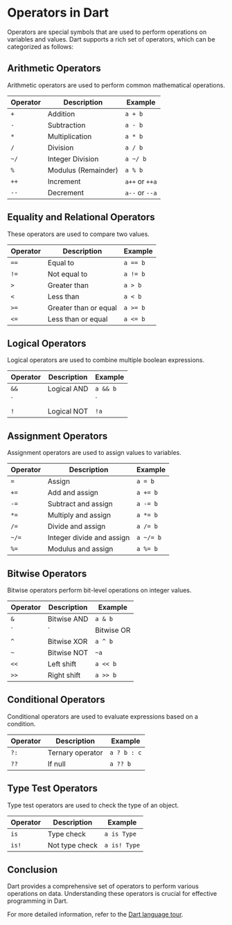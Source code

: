 # Operators in Dart

Operators are special symbols that are used to perform operations on variables and values. Dart supports a rich set of operators, which can be categorized as follows:

## Arithmetic Operators
Arithmetic operators are used to perform common mathematical operations.

| Operator | Description          | Example       |
|----------|----------------------|---------------|
| `+`      | Addition             | `a + b`       |
| `-`      | Subtraction          | `a - b`       |
| `*`      | Multiplication       | `a * b`       |
| `/`      | Division             | `a / b`       |
| `~/`     | Integer Division     | `a ~/ b`      |
| `%`      | Modulus (Remainder)  | `a % b`       |
| `++`     | Increment            | `a++` or `++a`|
| `--`     | Decrement            | `a--` or `--a`|

## Equality and Relational Operators
These operators are used to compare two values.

| Operator | Description          | Example       |
|----------|----------------------|---------------|
| `==`     | Equal to             | `a == b`      |
| `!=`     | Not equal to         | `a != b`      |
| `>`      | Greater than         | `a > b`       |
| `<`      | Less than            | `a < b`       |
| `>=`     | Greater than or equal| `a >= b`      |
| `<=`     | Less than or equal   | `a <= b`      |

## Logical Operators
Logical operators are used to combine multiple boolean expressions.

| Operator | Description          | Example       |
|----------|----------------------|---------------|
| `&&`     | Logical AND          | `a && b`      |
| `||`     | Logical OR           | `a || b`      |
| `!`      | Logical NOT          | `!a`          |

## Assignment Operators
Assignment operators are used to assign values to variables.

| Operator | Description          | Example       |
|----------|----------------------|---------------|
| `=`      | Assign               | `a = b`       |
| `+=`     | Add and assign       | `a += b`      |
| `-=`     | Subtract and assign  | `a -= b`      |
| `*=`     | Multiply and assign  | `a *= b`      |
| `/=`     | Divide and assign    | `a /= b`      |
| `~/=`    | Integer divide and assign | `a ~/= b` |
| `%=`     | Modulus and assign   | `a %= b`      |

## Bitwise Operators
Bitwise operators perform bit-level operations on integer values.

| Operator | Description          | Example       |
|----------|----------------------|---------------|
| `&`      | Bitwise AND          | `a & b`       |
| `|`      | Bitwise OR           | `a | b`       |
| `^`      | Bitwise XOR          | `a ^ b`       |
| `~`      | Bitwise NOT          | `~a`          |
| `<<`     | Left shift           | `a << b`      |
| `>>`     | Right shift          | `a >> b`      |

## Conditional Operators
Conditional operators are used to evaluate expressions based on a condition.

| Operator | Description          | Example       |
|----------|----------------------|---------------|
| `?:`     | Ternary operator     | `a ? b : c`   |
| `??`     | If null              | `a ?? b`      |

## Type Test Operators
Type test operators are used to check the type of an object.

| Operator | Description          | Example       |
|----------|----------------------|---------------|
| `is`     | Type check           | `a is Type`   |
| `is!`    | Not type check       | `a is! Type`  |

## Conclusion
Dart provides a comprehensive set of operators to perform various operations on data. Understanding these operators is crucial for effective programming in Dart.

For more detailed information, refer to the [Dart language tour](https://dart.dev/guides/language/language-tour#operators).

